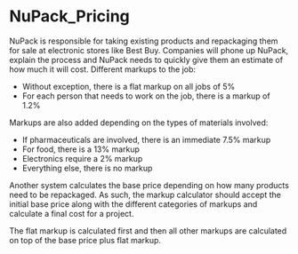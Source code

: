 # NuPack_Pricing
NuPack is responsible for taking existing products and repackaging them for sale at electronic stores like Best Buy. Companies will phone up NuPack, explain the process and NuPack needs to quickly give them an estimate of how much it will cost. Different markups to the job:

* Without exception, there is a flat markup on all jobs of 5%
* For each person that needs to work on the job, there is a markup of 1.2%

Markups are also added depending on the types of materials involved:

* If pharmaceuticals are involved, there is an immediate 7.5% markup
* For food, there is a 13% markup
* Electronics require a 2% markup
* Everything else, there is no markup

Another system calculates the base price depending on how many products need to be repackaged. As such, the markup calculator should accept the initial base price along with the different categories of markups and calculate a final cost for a project.

The flat markup is calculated first and then all other markups are calculated on top of the base price plus flat markup.
